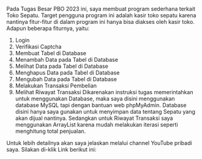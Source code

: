 Pada Tugas Besar PBO 2023 ini, saya membuat program sederhana terkait Toko Sepatu. 
Target pengguna program ini adalah kasir toko sepatu karena nantinya fitur-fitur di dalam program ini hanya bisa diakses oleh kasir toko. 
Adapun beberapa fiturnya, yaitu:
1. Login
2. Verifikasi Captcha
3. Membuat Tabel di Database
4. Menambah Data pada Tabel di Database
5. Melihat Data pada Tabel di Database
6. Menghapus Data pada Tabel di Database
7. Mengubah Data pada Tabel di Database
8. Melakukan Transaksi Pembelian
9. Melihat Riwayat Transaksi
Dikarenakan instruksi tugas memerintahkan untuk menggunakan Database, maka saya disini menggunakan database MySQL tapi dengan bantuan web phpMyAdmin. 
Database disini hanya saya gunakan untuk menyimpan data tentang Sepatu yang akan dijual nantinya. 
Sedangkan untuk Riwayat Transaksi saya menggunakan ArrayList karena mudah melakukan iterasi seperti menghitung total penjualan.

Untuk lebih detailnya akan saya jelaskan melalui channel YouTube pribadi saya. Silakan di-klik Link berikut ini: 
